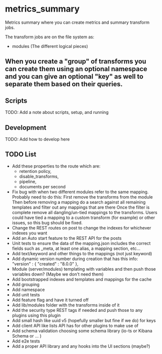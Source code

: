 # metrics_summary

Metrics summary where you can create metrics and summary transform jobs.

The transform jobs are on the file system as:
 - modules (The different logical pieces)
  
When you create a "group" of transforms you can create them using an optional namespace and you can give an optional "key" as well to separate them based on their queries.
---


## Scripts

TODO: Add a note about scripts, setup, and running

## Development

TODO: Add how to develop here

## TODO List
- Add these properties to the route which are:
  - retention policy,
  - disable_transforms,
  - pipeline,
  - documents per second 
 - Fix bug with when two different modules refer to the same mapping. Probably need to do this:
        First remove the transforms from the module
        Then before removing a mapping do a search against all remaining templates and filter out any mappings that are there
        Once the filter is complete remove all dangling/un-tied mappings to the transforms.
        Users could have tied a mapping to a custom transform (for example) or other issues, so this bug should be fixed.
 - Change the REST routes on post to change the indexes for whichever indexes you want
 - Add an Auto start feature to the REST API for the posts
 - Unit tests to ensure the data of the mapping.json includes the correct fields such as
   _meta, at least one alias, a mapping section, etc... 
 - Add text/keyword and other things to the mappings (not just keyword)
 - Add dynamic version number during creation that has this info: "version" : { "created" : "8.0.0" },
 - Module (server/modules) templating with variables and then push those variables down? (Maybe we don't need them)
 - Add bootstrapped indexes and templates and mappings for the cache
 - Add grouping
 - Add namespace
 - Add unit tests
 - Add feature flag and have it turned off
 - Add lib/modules folder with the transforms inside of it
 - Add the security type REST tags if needed and push those to any plugins using this plugin
 - Add small hash like uuid v5 (hopefully smaller but fine if we do) for keys 
 - Add client API like lists API has for other plugins to make use of
 - Add schema validation choosing some schema library (io-ts or Kibana Schema or ... )
 - Add e2e tests
 - Add a proper API library and any hooks into the UI sections (maybe?)
